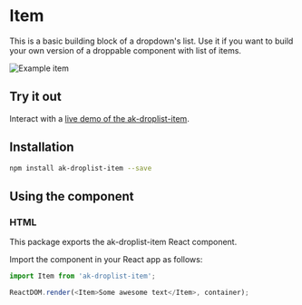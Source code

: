 # Item

This is a basic building block of a dropdown's list. Use it if you want to build your own version of a droppable component with list of items.

![Example item](https://bytebucket.org/atlassian/atlaskit/raw/@BITBUCKET_COMMIT@/packages/ak-droplist-item/docs/item.png)

## Try it out

Interact with a [live demo of the ak-droplist-item](https://aui-cdn.atlassian.com/atlaskit/stories/ak-droplist-item/@VERSION@/).

## Installation

```sh
npm install ak-droplist-item --save
```

## Using the component

### HTML

This package exports the ak-droplist-item React component.

Import the component in your React app as follows:

```js
import Item from 'ak-droplist-item';

ReactDOM.render(<Item>Some awesome text</Item>, container);
```
